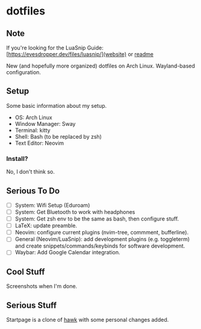 # dotfiles

## Note

If you're looking for the LuaSnip Guide: [https://evesdropper.dev/files/luasnip/](website) or [readme](https://github.com/evesdropper/dotfiles/tree/main/nvim/luasnip)

New (and hopefully more organized) dotfiles on Arch Linux. Wayland-based configuration.

## Setup
Some basic information about my setup.
- OS: Arch Linux
- Window Manager: Sway
- Terminal: kitty
- Shell: Bash (to be replaced by zsh)
- Text Editor: Neovim

### Install?
No, I don't think so.

## Serious To Do
- [ ] System: Wifi Setup (Eduroam)
- [ ] System: Get Bluetooth to work with headphones
- [ ] System: Get zsh env to be the same as bash, then configure stuff.
- [ ] LaTeX: update preamble.
- [ ] Neovim: configure current plugins (nvim-tree, commment, bufferline). 
- [ ] General (Neovim/LuaSnip): add development plugins (e.g. toggleterm) and create snippets/commands/keybinds for software development.
- [ ] Waybar: Add Google Calendar integration.

## Cool Stuff
Screenshots when I'm done.

## Serious Stuff
Startpage is a clone of [hawk](https://github.com/itsvs/hawk) with some personal changes added.
